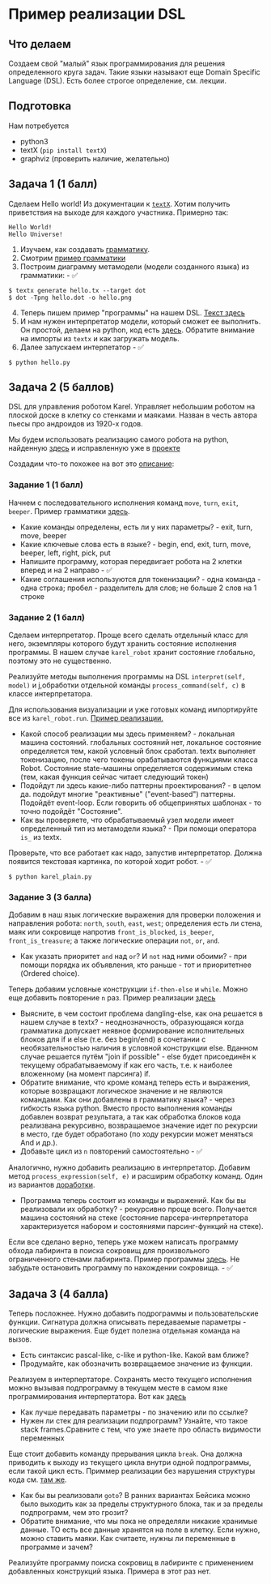# Пример реализации DSL

## Что делаем

Создаем свой "малый" язык программирования для решения определенного круга задач. Такие языки называют еще Domain Specific Language (DSL). Есть более строгое определение, см. лекции.

## Подготовка

Нам потребуется
  - python3
  - textX (``pip install textX``)
  - graphviz (проверить наличие, желательно)

## Задача 1 (1 балл)

Сделаем Hello world! Из документации к [``textX``](http://textx.github.io/textX/stable/tutorials/hello_world/).
Хотим получить приветствия на выходе для каждого участника. Примерно так:

```
Hello World!
Hello Universe!
```

1. Изучаем, как создавать [грамматику](http://textx.github.io/textX/stable/grammar/). 
2. Смотрим [пример грамматики](./hello.tx)
3. Построим диаграмму метамодели (модели созданного языка) из грамматики: - :white_check_mark:

```
$ textx generate hello.tx --target dot
$ dot -Tpng hello.dot -o hello.png
```

4. Теперь пишем пример "программы" на нашем DSL. [Текст здесь](./example.hello)
5. И нам нужен интерпретатор модели, который сможет ее выполнить. Он простой, делаем на python, код есть [здесь](./hello.py). Обратите внимание на импорты из ``textx`` и как загружать модель.
6. Далее запускаем интерпетатор - :white_check_mark:

```
$ python hello.py
```

## Задача 2 (5 баллов)

DSL для управления роботом Karel. Управляет небольшим роботом на плоской доске в клетку со стенками и маяками. Назван в честь автора пьесы про андроидов из 1920-х годов.

Мы будем использовать реализацию самого робота на python, найденную [здесь](https://github.com/xsebek/karel) и исправленную уже в [проекте](./karel_robot)

Создадим что-то похожее на вот это [описание](http://mormegil.wz.cz/prog/karel/prog_doc.htm):

### Задание 1 (1 балл)

Начнем с последовательного исполнения команд ``move``, ``turn``, ``exit``, ``beeper``. Пример грамматики [здесь](./karel-plain.tx). 
   
 - Какие команды определены, есть ли у них параметры? - exit, turn, move, beeper 
 - Какие ключевые слова есть в языке? - begin, end, exit, turn, move, beeper, left, right, pick, put
 - Напишите программу, которая передвигает робота на 2 клетки вперед и на 2 направо - :white_check_mark:
 - Какие соглашения используются для токенизации? - одна команда - одна строка; пробел - разделитель для слов; не больше 2 слов на 1 строке

### Задание 2 (1 балл)

Сделаем интерпретатор. Проще всего сделать отдельный класс для него, экземпляры которого будут хранить состояние исполнения программы. В нашем случае ``karel_robot`` хранит состояние глобально, поэтому это не существенно.

Реализуйте методы выполнения программы на DSL ``interpret(self, model)`` и j,обработки отдельной команды ``process_command(self, c)`` в классе интерпретатора.

Для использования визуализации и уже готовых команд импортируйте все из ``karel_robot.run``. [Пример реализации.](./karel_plain.py)

 - Какой способ реализации мы здесь применяем? - локальная машина состояний. глобальных состояний нет, локальное состояние определяется тем, какой условный блок сработал. textx выполняет токенизацию, после чего токены орабатываются функциями класса Robot. Состояние state-машины определяется содержимым стека (тем, какая функция сейчас читает следующий токен)
 - Подойдут ли здесь какие-либо паттерны проектирования? - в целом да. подойдут многие "реактивные" ("event-based") паттерны. Подойдёт event-loop. Если говорить об общепринятых шаблонах - то точно подойдёт "Состояние".
 - Как вы проверяете, что обрабатываемый узел модели имеет определенный тип из метамодели языка? - При помощи оператора `is_` из textx. 

Проверьте, что все работает как надо, запустив интерпретатор. Должна появится текстовая картинка, по которой ходит робот. - :white_check_mark:

```
$ python karel_plain.py
```

### Задание 3 (3 балла)

Добавим в наш язык логические выражения для проверки положения и направления робота: ``north``, ``south``, ``east``, ``west``; определения есть ли стена, маяк или сокровище напротив ``front_is_blocked``, ``is_beeper``, ``front_is_treasure``; а также логические операции ``not``, ``or``, ``and``.

 - Как указать приоритет ``and`` над ``or``? И ``not`` над ними обоими? - при помощи порядка их объявления, кто раньше - тот и приоритетнее (Ordered choice).

Теперь добавим условные конструкции ``if-then-else`` и ``while``. Можно еще добавить повторение ``n`` раз. Пример реализации [здесь](./karel-control.tx)

 - Выясните, в чем состоит проблема dangling-else, как она решается в нашем случае в textx? - неоднозначность, образующаяся когда грамматика допускает неявное формирование исполнительных блоков для if и else (т.е. без begin/end) в сочетании с необязательностью наличия в условной конструкции else. Вданном случае решается путём "join if possible" - else будет присоединён к текущему обрабатываемому if как его часть, т.е. к наиболее вложенному (на момент парсинга) if.
 - Обратите внимание, что кроме команд теперь есть и выражения, которые возвращают логическое значение и не являются командами. Как они добавлены в грамматику языка? - через гибкость языка python. Вместо просто выполнения команды добавлен возврат результата, а так как обработка блоков кода реализвана рекурсивно, возвращаемое значение идет по рекурсии в место, где будет обработано (по ходу рекурсии может меняться And и др.).
 - Добавьте цикл из ``n`` повторений самостоятельно - :white_check_mark:

Аналогично, нужно добавить реализацию в интерпретатор. Добавим метод ``process_expression(self, e)`` и расширим обработку команд. Один из вариантов [доработки](./karel_control.py).

 - Программа теперь состоит из команды и выражений. Как бы вы реализовали их обработку? - рекурсивно проще всего. Получается машина состояний на стеке (состояние парсера-интерпретатора характеризуется набором и состояниями парсинг-функций на стеке). 

Если все сделано верно, теперь уже можем написать программу обхода лабиринта в поиска сокровищ для произвольного ограниченного стенами лабиринта. Пример программы [здесь](./maze.karel). Не забудьте остановить программу по нахождении сокровища. - :white_check_mark:

## Задача 3 (4 балла)

Теперь посложнее. Нужно добавить подрограммы и пользовательские функции. Сигнатура должна описывать передаваемые параметры - логические выражения. Еще будет полезна отдельная команда на вызов.

 - Есть синтаксис pascal-like, c-like и python-like. Какой вам ближе?
 - Продумайте, как обозначить возвращаемое значение из функции. 

Реализуем в интерпертаторе. Сохранять место текущего исполнения можно вызывая подпрограмму в текущем месте в самом язке программирования интерпертатора. Вот как [здесь](./karel_structured.py)

 - Как лучше передавать параметры - по значению или по ссылке? 
 - Нужен ли стек для реализации подпрограмм? Узнайте, что такое stack frames.Сравните с тем, что уже знаете про область видимости переменных

Еще стоит добавить команду прерывания цикла ``break``. Она должна приводить к выходу из текущего цикла внутри одной подпрограммы, если такой цикл есть. Приммер реализации без нарушения структуры кода см. [там же](./karel_structured.py).
 
  - Как бы вы реализовали ``goto``? В ранних вариантах Бейсика можно было выходить как за пределы структурного блока, так и за пределы подпрограмм, чем это грозит?
  - Обратите внимание, что мы пока не определяли никакие хранимые данные. ТО есть все данные хранятся на поле в клетку. Если нужно, можно ставить маяки. Как считаете, нужны ли переменные в программе и зачем?

Реализуйте программу поиска сокровищ в лабиринте с применением добавленных конструкций языка. Примера в этот раз нет.
